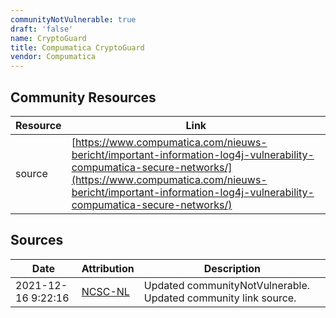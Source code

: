 ```yaml
---
communityNotVulnerable: true
draft: 'false'
name: CryptoGuard
title: Compumatica CryptoGuard
vendor: Compumatica
---
```



## Community Resources
| Resource | Link |
| --- | --- |
| source | [https://www.compumatica.com/nieuws-bericht/important-information-log4j-vulnerability-compumatica-secure-networks/](https://www.compumatica.com/nieuws-bericht/important-information-log4j-vulnerability-compumatica-secure-networks/) |


## Sources
| Date | Attribution | Description |
| --- | --- | --- |
| 2021-12-16 9:22:16 | [NCSC-NL](https://github.com/NCSC-NL/log4shell/blob/main/software/README.md) | Updated communityNotVulnerable. Updated community link source.  |
